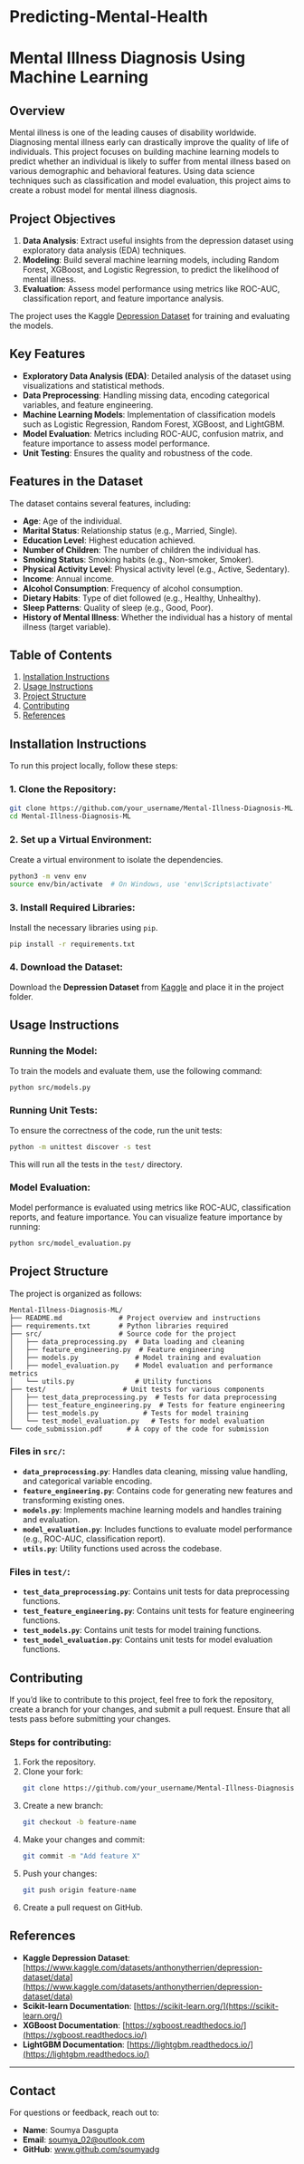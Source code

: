 # Predicting-Mental-Health

# Mental Illness Diagnosis Using Machine Learning

## **Overview**
Mental illness is one of the leading causes of disability worldwide. Diagnosing mental illness early can drastically improve the quality of life of individuals. This project focuses on building machine learning models to predict whether an individual is likely to suffer from mental illness based on various demographic and behavioral features. Using data science techniques such as classification and model evaluation, this project aims to create a robust model for mental illness diagnosis.

## **Project Objectives**
1. **Data Analysis**: Extract useful insights from the depression dataset using exploratory data analysis (EDA) techniques.
2. **Modeling**: Build several machine learning models, including Random Forest, XGBoost, and Logistic Regression, to predict the likelihood of mental illness.
3. **Evaluation**: Assess model performance using metrics like ROC-AUC, classification report, and feature importance analysis.

The project uses the Kaggle [Depression Dataset](https://www.kaggle.com/datasets/anthonytherrien/depression-dataset) for training and evaluating the models.

## **Key Features**
- **Exploratory Data Analysis (EDA)**: Detailed analysis of the dataset using visualizations and statistical methods.
- **Data Preprocessing**: Handling missing data, encoding categorical variables, and feature engineering.
- **Machine Learning Models**: Implementation of classification models such as Logistic Regression, Random Forest, XGBoost, and LightGBM.
- **Model Evaluation**: Metrics including ROC-AUC, confusion matrix, and feature importance to assess model performance.
- **Unit Testing**: Ensures the quality and robustness of the code.

## **Features in the Dataset**
The dataset contains several features, including:
- **Age**: Age of the individual.
- **Marital Status**: Relationship status (e.g., Married, Single).
- **Education Level**: Highest education achieved.
- **Number of Children**: The number of children the individual has.
- **Smoking Status**: Smoking habits (e.g., Non-smoker, Smoker).
- **Physical Activity Level**: Physical activity level (e.g., Active, Sedentary).
- **Income**: Annual income.
- **Alcohol Consumption**: Frequency of alcohol consumption.
- **Dietary Habits**: Type of diet followed (e.g., Healthy, Unhealthy).
- **Sleep Patterns**: Quality of sleep (e.g., Good, Poor).
- **History of Mental Illness**: Whether the individual has a history of mental illness (target variable).

## **Table of Contents**
1. [Installation Instructions](#installation-instructions)
2. [Usage Instructions](#usage-instructions)
3. [Project Structure](#project-structure)
4. [Contributing](#contributing)
5. [References](#references)

## **Installation Instructions**
To run this project locally, follow these steps:

### 1. Clone the Repository:
   ```bash
   git clone https://github.com/your_username/Mental-Illness-Diagnosis-ML.git
   cd Mental-Illness-Diagnosis-ML
   ```

### 2. Set up a Virtual Environment:
   Create a virtual environment to isolate the dependencies.
   ```bash
   python3 -m venv env
   source env/bin/activate  # On Windows, use 'env\Scripts\activate'
   ```

### 3. Install Required Libraries:
   Install the necessary libraries using `pip`.
   ```bash
   pip install -r requirements.txt
   ```

### 4. Download the Dataset:
   Download the **Depression Dataset** from [Kaggle](https://www.kaggle.com/datasets/anthonytherrien/depression-dataset/data) and place it in the project folder.

## **Usage Instructions**

### Running the Model:
To train the models and evaluate them, use the following command:
```bash
python src/models.py
```

### Running Unit Tests:
To ensure the correctness of the code, run the unit tests:
```bash
python -m unittest discover -s test
```

This will run all the tests in the `test/` directory.

### Model Evaluation:
Model performance is evaluated using metrics like ROC-AUC, classification reports, and feature importance. You can visualize feature importance by running:
```bash
python src/model_evaluation.py
```

## **Project Structure**
The project is organized as follows:
```
Mental-Illness-Diagnosis-ML/
├── README.md              # Project overview and instructions
├── requirements.txt       # Python libraries required
├── src/                   # Source code for the project
│   ├── data_preprocessing.py  # Data loading and cleaning
│   ├── feature_engineering.py  # Feature engineering
│   ├── models.py              # Model training and evaluation
│   ├── model_evaluation.py    # Model evaluation and performance metrics
│   └── utils.py               # Utility functions
├── test/                   # Unit tests for various components
│   ├── test_data_preprocessing.py  # Tests for data preprocessing
│   ├── test_feature_engineering.py  # Tests for feature engineering
│   ├── test_models.py           # Tests for model training
│   └── test_model_evaluation.py   # Tests for model evaluation
└── code_submission.pdf      # A copy of the code for submission
```

### Files in `src/`:
- **`data_preprocessing.py`**: Handles data cleaning, missing value handling, and categorical variable encoding.
- **`feature_engineering.py`**: Contains code for generating new features and transforming existing ones.
- **`models.py`**: Implements machine learning models and handles training and evaluation.
- **`model_evaluation.py`**: Includes functions to evaluate model performance (e.g., ROC-AUC, classification report).
- **`utils.py`**: Utility functions used across the codebase.

### Files in `test/`:
- **`test_data_preprocessing.py`**: Contains unit tests for data preprocessing functions.
- **`test_feature_engineering.py`**: Contains unit tests for feature engineering functions.
- **`test_models.py`**: Contains unit tests for model training functions.
- **`test_model_evaluation.py`**: Contains unit tests for model evaluation functions.

## **Contributing**
If you’d like to contribute to this project, feel free to fork the repository, create a branch for your changes, and submit a pull request. Ensure that all tests pass before submitting your changes.

### Steps for contributing:
1. Fork the repository.
2. Clone your fork:
   ```bash
   git clone https://github.com/your_username/Mental-Illness-Diagnosis-ML.git
   ```
3. Create a new branch:
   ```bash
   git checkout -b feature-name
   ```
4. Make your changes and commit:
   ```bash
   git commit -m "Add feature X"
   ```
5. Push your changes:
   ```bash
   git push origin feature-name
   ```
6. Create a pull request on GitHub.

## **References**
- **Kaggle Depression Dataset**: [https://www.kaggle.com/datasets/anthonytherrien/depression-dataset/data](https://www.kaggle.com/datasets/anthonytherrien/depression-dataset/data)
- **Scikit-learn Documentation**: [https://scikit-learn.org/](https://scikit-learn.org/)
- **XGBoost Documentation**: [https://xgboost.readthedocs.io/](https://xgboost.readthedocs.io/)
- **LightGBM Documentation**: [https://lightgbm.readthedocs.io/](https://lightgbm.readthedocs.io/)

---

## **Contact**
For questions or feedback, reach out to:
- **Name**: Soumya Dasgupta
- **Email**: soumya_02@outlook.com  
- **GitHub**: www.github.com/soumyadg


